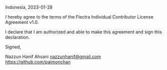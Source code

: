 Indonesia, 2023-01-28

I hereby agree to the terms of the Flectra Individual Contributor License
Agreement v1.0.

I declare that I am authorized and able to make this agreement and sign this
declaration.

Signed,

Nazzun Hanif Ahsani nazzunhanif@gmail.com https://github.com/paimonchan
